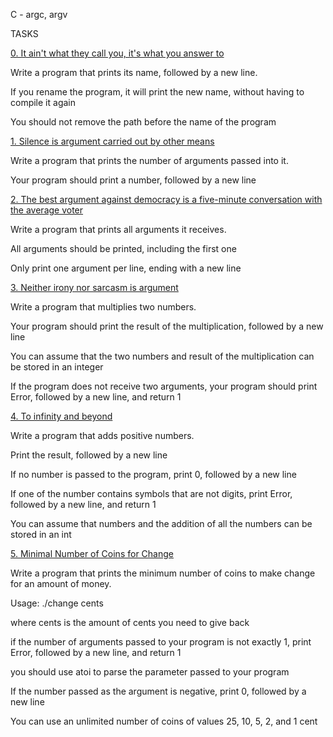 C - argc, argv

		



		

TASKS

		



		

[0. It ain't what they call you, it's what you answer to](0-whatsmyname.c)

		



		

Write a program that prints its name, followed by a new line.

		



		

If you rename the program, it will print the new name, without having to compile it again

		

You should not remove the path before the name of the program

		



		

[1. Silence is argument carried out by other means](1-args.c)

		



		

Write a program that prints the number of arguments passed into it.

		



		

Your program should print a number, followed by a new line

		



		



		

[2. The best argument against democracy is a five-minute conversation with the average voter](2-args.c)

		



		

Write a program that prints all arguments it receives.

		



		

All arguments should be printed, including the first one

		

Only print one argument per line, ending with a new line

		



		

[3. Neither irony nor sarcasm is argument](3-mul.c)

		



		

Write a program that multiplies two numbers.

		



		

Your program should print the result of the multiplication, followed by a new line

		

You can assume that the two numbers and result of the multiplication can be stored in an integer

		

If the program does not receive two arguments, your program should print Error, followed by a new line, and return 1

		



		

[4. To infinity and beyond](4-add.c)

		



		

Write a program that adds positive numbers.

		



		

Print the result, followed by a new line

		

If no number is passed to the program, print 0, followed by a new line

		

If one of the number contains symbols that are not digits, print Error, followed by a new line, and return 1

		

You can assume that numbers and the addition of all the numbers can be stored in an int

		



		

[5. Minimal Number of Coins for Change](100-change.c)

		



		

Write a program that prints the minimum number of coins to make change for an amount of money.

		



		

Usage: ./change cents

		

where cents is the amount of cents you need to give back

		

if the number of arguments passed to your program is not exactly 1, print Error, followed by a new line, and return 1

		

you should use atoi to parse the parameter passed to your program

		

If the number passed as the argument is negative, print 0, followed by a new line

		

You can use an unlimited number of coins of values 25, 10, 5, 2, and 1 cent




